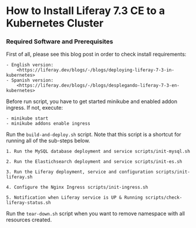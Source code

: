 # How to Install Liferay 7.3 CE to a Kubernetes Cluster

### Required Software and Prerequisites

First of all, please see this blog post in order to check install requirements:

    - English version:
        <https://liferay.dev/blogs/-/blogs/deploying-liferay-7-3-in-kubernetes>
    - Spanish version:
        <https://liferay.dev/blogs/-/blogs/desplegando-liferay-7-3-en-kubernetes>

Before run script, you have to get started minikube and enabled addon ingress. If not, execute:

    - minikube start
    - minikube addons enable ingress
 
Run the `build-and-deploy.sh` script. Note that this script is a shortcut for running all of the sub-steps below.

    1. Run the MySQL database deployment and service scripts/init-mysql.sh
    
    2. Run the Elastichsearch deployment and service scripts/init-es.sh
    
    3. Run the Liferay deployment, service and configuration scripts/init-liferay.sh
    
    4. Configure the Nginx Ingress scripts/init-ingress.sh
    
    5. Notification when Liferay service is UP & Running scripts/check-liferay-status.sh
    
Run the `tear-down.sh` script when you want to remove namespace with all resources created.

 

